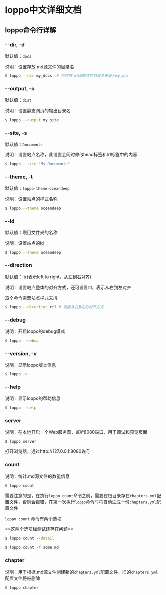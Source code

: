 # loppo中文详细文档

## loppo命令行详解

### --dir, -d

默认值：`docs`

说明：设置存放.md源文件的目录名

```bash
$ loppo --dir my_docs  # 将存放.md源文件的目录名更改为my_doc
```

### --output, -o

默认值：`dist` 

说明：设置静态网页的输出目录名

```bash
$ loppo --output my_site
```

###  --site, -s

默认值：`Documents`

说明：设置站点名称，此设置会同时修改head标签和h1标签中的内容

```bash
$ loppo --site "My Documents"
```

### --theme, -t

默认值：`loppo-theme-oceandeep` 

说明：设置站点的样式名称

```bash
$ loppo --theme oceandeep
```

###  --id

默认值：项目文件夹的名称

说明：设置站点的id

```bash
$ loppo --theme oceandeep
```

### --direction

默认值：ltr(表示left to right，从左到右对齐)

说明：设置站点整体的对齐方式，还可设置rtl，表示从右到左对齐

这个命令需要站点样式支持

```bash
$ loppo --direction rtl # 设置从右到左的对齐方式
```

### --debug

说明：开启loppo的debug模式

```bash
$ loppo --debug
```

###  --version, -v

说明：显示loppo版本信息

```bash
$ loppo -v
```

### --help

说明：显示loppo的帮助信息

```bash
$ loppo --help
```

### server

说明：在本地开启一个Web服务器，监听8080端口，用于调试和预览页面

```bash
$ loppo server
```

打开浏览器，通过http://127.0.0.1:8080访问



### count

说明：统计.md源文件的数量信息
```bash
$ loppo count
```

需要注意的是，在执行`loppo count`命令之前，需要在根目录存在`chapters.yml`配置文件，否则会报错，在第一次执行`loppo`命令时将自动生成一份`chapters.yml`配置文件

`loppo count` 命令有两个选项

==这两个选项经测试还存在问题==

```bash
$ loppo count --detail

$ loppo count -f some.md
```

### chapter

说明：用于根据.md源文件创建新的`chapters.yml`配置文件，旧的`chapters.yml`配置文件将被删除

```bash
$ loppo chapter
```

